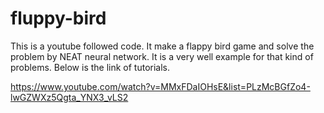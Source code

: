 # fluppy-bird

This is a youtube followed code.
It make a flappy bird game and solve the
problem by NEAT neural network.
It is a very well example for that kind of 
problems. Below is the link of tutorials.

https://www.youtube.com/watch?v=MMxFDaIOHsE&list=PLzMcBGfZo4-lwGZWXz5Qgta_YNX3_vLS2
